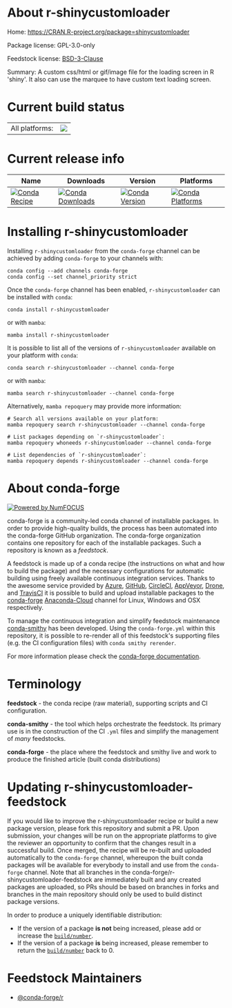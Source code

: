 About r-shinycustomloader
=========================

Home: https://CRAN.R-project.org/package=shinycustomloader

Package license: GPL-3.0-only

Feedstock license: [BSD-3-Clause](https://github.com/conda-forge/r-shinycustomloader-feedstock/blob/main/LICENSE.txt)

Summary: A custom css/html or gif/image file for the loading screen in R 'shiny'. It also can use the marquee to have custom text loading screen.

Current build status
====================


<table><tr><td>All platforms:</td>
    <td>
      <a href="https://dev.azure.com/conda-forge/feedstock-builds/_build/latest?definitionId=11192&branchName=main">
        <img src="https://dev.azure.com/conda-forge/feedstock-builds/_apis/build/status/r-shinycustomloader-feedstock?branchName=main">
      </a>
    </td>
  </tr>
</table>

Current release info
====================

| Name | Downloads | Version | Platforms |
| --- | --- | --- | --- |
| [![Conda Recipe](https://img.shields.io/badge/recipe-r--shinycustomloader-green.svg)](https://anaconda.org/conda-forge/r-shinycustomloader) | [![Conda Downloads](https://img.shields.io/conda/dn/conda-forge/r-shinycustomloader.svg)](https://anaconda.org/conda-forge/r-shinycustomloader) | [![Conda Version](https://img.shields.io/conda/vn/conda-forge/r-shinycustomloader.svg)](https://anaconda.org/conda-forge/r-shinycustomloader) | [![Conda Platforms](https://img.shields.io/conda/pn/conda-forge/r-shinycustomloader.svg)](https://anaconda.org/conda-forge/r-shinycustomloader) |

Installing r-shinycustomloader
==============================

Installing `r-shinycustomloader` from the `conda-forge` channel can be achieved by adding `conda-forge` to your channels with:

```
conda config --add channels conda-forge
conda config --set channel_priority strict
```

Once the `conda-forge` channel has been enabled, `r-shinycustomloader` can be installed with `conda`:

```
conda install r-shinycustomloader
```

or with `mamba`:

```
mamba install r-shinycustomloader
```

It is possible to list all of the versions of `r-shinycustomloader` available on your platform with `conda`:

```
conda search r-shinycustomloader --channel conda-forge
```

or with `mamba`:

```
mamba search r-shinycustomloader --channel conda-forge
```

Alternatively, `mamba repoquery` may provide more information:

```
# Search all versions available on your platform:
mamba repoquery search r-shinycustomloader --channel conda-forge

# List packages depending on `r-shinycustomloader`:
mamba repoquery whoneeds r-shinycustomloader --channel conda-forge

# List dependencies of `r-shinycustomloader`:
mamba repoquery depends r-shinycustomloader --channel conda-forge
```


About conda-forge
=================

[![Powered by
NumFOCUS](https://img.shields.io/badge/powered%20by-NumFOCUS-orange.svg?style=flat&colorA=E1523D&colorB=007D8A)](https://numfocus.org)

conda-forge is a community-led conda channel of installable packages.
In order to provide high-quality builds, the process has been automated into the
conda-forge GitHub organization. The conda-forge organization contains one repository
for each of the installable packages. Such a repository is known as a *feedstock*.

A feedstock is made up of a conda recipe (the instructions on what and how to build
the package) and the necessary configurations for automatic building using freely
available continuous integration services. Thanks to the awesome service provided by
[Azure](https://azure.microsoft.com/en-us/services/devops/), [GitHub](https://github.com/),
[CircleCI](https://circleci.com/), [AppVeyor](https://www.appveyor.com/),
[Drone](https://cloud.drone.io/welcome), and [TravisCI](https://travis-ci.com/)
it is possible to build and upload installable packages to the
[conda-forge](https://anaconda.org/conda-forge) [Anaconda-Cloud](https://anaconda.org/)
channel for Linux, Windows and OSX respectively.

To manage the continuous integration and simplify feedstock maintenance
[conda-smithy](https://github.com/conda-forge/conda-smithy) has been developed.
Using the ``conda-forge.yml`` within this repository, it is possible to re-render all of
this feedstock's supporting files (e.g. the CI configuration files) with ``conda smithy rerender``.

For more information please check the [conda-forge documentation](https://conda-forge.org/docs/).

Terminology
===========

**feedstock** - the conda recipe (raw material), supporting scripts and CI configuration.

**conda-smithy** - the tool which helps orchestrate the feedstock.
                   Its primary use is in the construction of the CI ``.yml`` files
                   and simplify the management of *many* feedstocks.

**conda-forge** - the place where the feedstock and smithy live and work to
                  produce the finished article (built conda distributions)


Updating r-shinycustomloader-feedstock
======================================

If you would like to improve the r-shinycustomloader recipe or build a new
package version, please fork this repository and submit a PR. Upon submission,
your changes will be run on the appropriate platforms to give the reviewer an
opportunity to confirm that the changes result in a successful build. Once
merged, the recipe will be re-built and uploaded automatically to the
`conda-forge` channel, whereupon the built conda packages will be available for
everybody to install and use from the `conda-forge` channel.
Note that all branches in the conda-forge/r-shinycustomloader-feedstock are
immediately built and any created packages are uploaded, so PRs should be based
on branches in forks and branches in the main repository should only be used to
build distinct package versions.

In order to produce a uniquely identifiable distribution:
 * If the version of a package **is not** being increased, please add or increase
   the [``build/number``](https://docs.conda.io/projects/conda-build/en/latest/resources/define-metadata.html#build-number-and-string).
 * If the version of a package **is** being increased, please remember to return
   the [``build/number``](https://docs.conda.io/projects/conda-build/en/latest/resources/define-metadata.html#build-number-and-string)
   back to 0.

Feedstock Maintainers
=====================

* [@conda-forge/r](https://github.com/conda-forge/r/)

